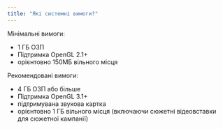 ```yaml
---
title: "Які системні вимоги?"
---
```


Мінімальні вимоги:
- 1 ГБ ОЗП
- Підтримка OpenGL 2.1+
- орієнтовно 150МБ вільного місця

Рекомендовані вимоги:
- 4 ГБ ОЗП або більше
- Підтримка OpenGL 3.1+
- підтримувана звукова картка
- орієнтовно 1 ГБ вільного місця (включаючи сюжетні відеовставки для сюжетної кампанії)
